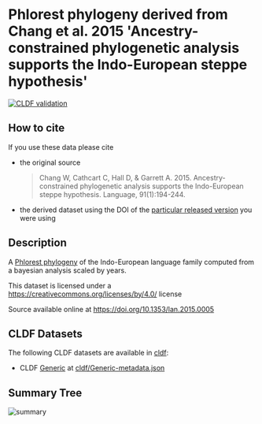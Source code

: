 # Phlorest phylogeny derived from Chang et al. 2015 'Ancestry-constrained phylogenetic analysis supports the Indo-European steppe hypothesis'

[![CLDF validation](https://github.com/phlorest/chang_et_al2015/workflows/CLDF-validation/badge.svg)](https://github.com/phlorest/chang_et_al2015/actions?query=workflow%3ACLDF-validation)

## How to cite

If you use these data please cite
- the original source
  > Chang W, Cathcart C, Hall D, & Garrett A. 2015. Ancestry-constrained phylogenetic analysis supports the Indo-European steppe hypothesis. Language, 91(1):194-244.
- the derived dataset using the DOI of the [particular released version](../../releases/) you were using

## Description

A [Phlorest phylogeny](https://github.com/phlorest) of the Indo-European language family computed from a bayesian analysis scaled by years.


This dataset is licensed under a https://creativecommons.org/licenses/by/4.0/ license

Source available online at https://doi.org/10.1353/lan.2015.0005


## CLDF Datasets

The following CLDF datasets are available in [cldf](cldf):

- CLDF [Generic](https://github.com/cldf/cldf/tree/master/modules/Generic) at [cldf/Generic-metadata.json](cldf/Generic-metadata.json)

## Summary Tree

![summary](https://raw.githubusercontent.com/phlorest/chang_et_al2015/main/summary_tree.svg)